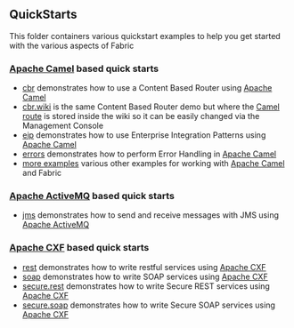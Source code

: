 ## QuickStarts

This folder containers various quickstart examples to help you get started with the various aspects of Fabric

### [Apache Camel](http://camel.apache.org/) based quick starts

* [cbr](/fabric/profiles/example/quickstarts/cbr.profile) demonstrates how to use a Content Based Router using [Apache Camel](http://camel.apache.org/)
* [cbr.wiki](/fabric/profiles/example/quickstarts/cbr.wiki.profile) is the same Content Based Router demo but where the [Camel route](http://camel.apache.org/) is stored inside the wiki so it can be easily changed via the Management Console
* [eip](/fabric/profiles/example/quickstarts/eip.profile) demonstrates how to use Enterprise Integration Patterns using [Apache Camel](http://camel.apache.org/)
* [errors](/fabric/profiles/example/quickstarts/errors.profile) demonstrates how to perform Error Handling in [Apache Camel](http://camel.apache.org/)
* [more examples](/fabric/profiles/example/camel) various other examples for working with [Apache Camel](http://camel.apache.org/) and Fabric

### [Apache ActiveMQ](http://activemq.apache.org/) based quick starts

* [jms](/fabric/profiles/example/quickstarts/jms.profile) demonstrates how to send and receive messages with JMS using [Apache ActiveMQ](http://activemq.apache.org/)

### [Apache CXF](http://cxf.apache.org/) based quick starts

* [rest](/fabric/profiles/example/quickstarts/rest.profile) demonstrates how to write restful services using [Apache CXF](http://cxf.apache.org/)
* [soap](/fabric/profiles/example/quickstarts/soap.profile) demonstrates how to write SOAP services using [Apache CXF](http://cxf.apache.org/)
* [secure.rest](/fabric/profiles/example/quickstarts/secure.rest.profile) demonstrates how to write Secure REST services using [Apache CXF](http://cxf.apache.org/)
* [secure.soap](/fabric/profiles/example/quickstarts/secure.soap.profile) demonstrates how to write Secure SOAP services using [Apache CXF](http://cxf.apache.org/)
